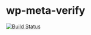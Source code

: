 # wp-meta-verify

[![Build Status](https://travis-ci.org/collizo4sky/wp-meta-verify.svg?branch=master)](https://travis-ci.org/collizo4sky/wp-meta-verify)
